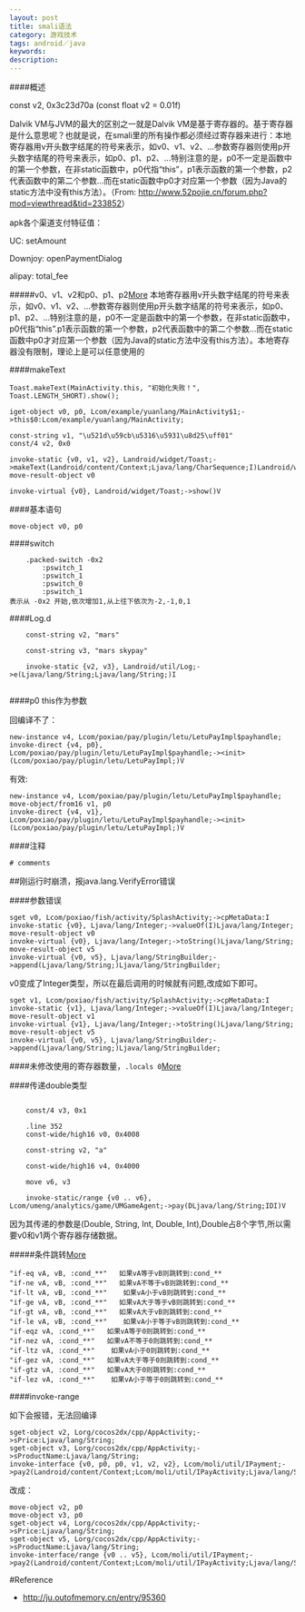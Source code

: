 ```yaml
---
layout: post
title: smali语法
category: 游戏技术
tags: android／java
keywords: 
description: 
---
```


####概述

const v2, 0x3c23d70a
(const float v2 = 0.01f) 

Dalvik VM与JVM的最大的区别之一就是Dalvik VM是基于寄存器的。基于寄存器是什么意思呢？也就是说，在smali里的所有操作都必须经过寄存器来进行：本地寄存器用v开头数字结尾的符号来表示，如v0、v1、v2、...参数寄存器则使用p开头数字结尾的符号来表示，如p0、p1、p2、...特别注意的是，p0不一定是函数中的第一个参数，在非static函数中，p0代指“this”，p1表示函数的第一个参数，p2代表函数中的第二个参数…而在static函数中p0才对应第一个参数（因为Java的static方法中没有this方法）。（From:
<http://www.52pojie.cn/forum.php?mod=viewthread&tid=233852>）

apk各个渠道支付特征值：

UC: setAmount

Downjoy: openPaymentDialog

alipay: total\_fee

#####v0、v1、v2和p0、p1、p2[More](http://www.52pojie.cn/forum.php?mod=viewthread&tid=233852)
本地寄存器用v开头数字结尾的符号来表示，如v0、v1、v2、...参数寄存器则使用p开头数字结尾的符号来表示，如p0、p1、p2、...特别注意的是，p0不一定是函数中的第一个参数，在非static函数中，p0代指“this”.p1表示函数的第一个参数，p2代表函数中的第二个参数…而在static函数中p0才对应第一个参数（因为Java的static方法中没有this方法）。本地寄存器没有限制，理论上是可以任意使用的

####makeText

```
Toast.makeText(MainActivity.this, "初始化失败！", Toast.LENGTH_SHORT).show();
```

```
iget-object v0, p0, Lcom/example/yuanlang/MainActivity$1;->this$0:Lcom/example/yuanlang/MainActivity;

const-string v1, "\u521d\u59cb\u5316\u5931\u8d25\uff01"
const/4 v2, 0x0

invoke-static {v0, v1, v2}, Landroid/widget/Toast;->makeText(Landroid/content/Context;Ljava/lang/CharSequence;I)Landroid/widget/Toast;
move-result-object v0

invoke-virtual {v0}, Landroid/widget/Toast;->show()V

```

####基本语句

```
move-object v0, p0
```

####switch


```
    .packed-switch -0x2
        :pswitch_1
        :pswitch_1
        :pswitch_0
        :pswitch_1
表示从 -0x2 开始,依次增加1,从上往下依次为-2,-1,0,1
```

####Log.d

```
    const-string v2, "mars"

    const-string v3, "mars skypay"

    invoke-static {v2, v3}, Landroid/util/Log;->e(Ljava/lang/String;Ljava/lang/String;)I


```


####p0 this作为参数

回编译不了：

```
new-instance v4, Lcom/poxiao/pay/plugin/letu/LetuPayImpl$payhandle;
invoke-direct {v4, p0}, Lcom/poxiao/pay/plugin/letu/LetuPayImpl$payhandle;-><init>(Lcom/poxiao/pay/plugin/letu/LetuPayImpl;)V
```

有效:

```
new-instance v4, Lcom/poxiao/pay/plugin/letu/LetuPayImpl$payhandle;
move-object/from16 v1, p0
invoke-direct {v4, v1}, Lcom/poxiao/pay/plugin/letu/LetuPayImpl$payhandle;-><init>(Lcom/poxiao/pay/plugin/letu/LetuPayImpl;)V
```

####注释

```
# comments
```

##刚运行时崩溃，报java.lang.VerifyError错误

####参数错误

```
sget v0, Lcom/poxiao/fish/activity/SplashActivity;->cpMetaData:I
invoke-static {v0}, Ljava/lang/Integer;->valueOf(I)Ljava/lang/Integer;
move-result-object v0
invoke-virtual {v0}, Ljava/lang/Integer;->toString()Ljava/lang/String;
move-result-object v5
invoke-virtual {v0, v5}, Ljava/lang/StringBuilder;->append(Ljava/lang/String;)Ljava/lang/StringBuilder;
```

v0变成了Integer类型，所以在最后调用的时候就有问题,改成如下即可。

```
sget v1, Lcom/poxiao/fish/activity/SplashActivity;->cpMetaData:I
invoke-static {v1}, Ljava/lang/Integer;->valueOf(I)Ljava/lang/Integer;
move-result-object v1
invoke-virtual {v1}, Ljava/lang/Integer;->toString()Ljava/lang/String;
move-result-object v5
invoke-virtual {v0, v5}, Ljava/lang/StringBuilder;->append(Ljava/lang/String;)Ljava/lang/StringBuilder;
```

####未修改使用的寄存器数量，`.locals 0`[More](http://www.52pojie.cn/thread-233852-1-1.html)

####传递double类型

```

    const/4 v3, 0x1

    .line 352
    const-wide/high16 v0, 0x4008

    const-string v2, "a"

    const-wide/high16 v4, 0x4000

    move v6, v3

    invoke-static/range {v0 .. v6}, Lcom/umeng/analytics/game/UMGameAgent;->pay(DLjava/lang/String;IDI)V

```

因为其传递的参数是(Double, String, Int, Double, Int),Double占8个字节,所以需要v0和v1两个寄存器存储数据。


#####条件跳转[More](http://www.cnblogs.com/lee0oo0/p/3728271.html)

```
"if-eq vA, vB, :cond_**"   如果vA等于vB则跳转到:cond_**
"if-ne vA, vB, :cond_**"   如果vA不等于vB则跳转到:cond_**
"if-lt vA, vB, :cond_**"    如果vA小于vB则跳转到:cond_**
"if-ge vA, vB, :cond_**"   如果vA大于等于vB则跳转到:cond_**
"if-gt vA, vB, :cond_**"   如果vA大于vB则跳转到:cond_**
"if-le vA, vB, :cond_**"    如果vA小于等于vB则跳转到:cond_**
"if-eqz vA, :cond_**"   如果vA等于0则跳转到:cond_**
"if-nez vA, :cond_**"   如果vA不等于0则跳转到:cond_**
"if-ltz vA, :cond_**"    如果vA小于0则跳转到:cond_**
"if-gez vA, :cond_**"   如果vA大于等于0则跳转到:cond_**
"if-gtz vA, :cond_**"   如果vA大于0则跳转到:cond_**
"if-lez vA, :cond_**"    如果vA小于等于0则跳转到:cond_**
```

####invoke-range

如下会报错，无法回编译

```
sget-object v2, Lorg/cocos2dx/cpp/AppActivity;->sPrice:Ljava/lang/String;
sget-object v3, Lorg/cocos2dx/cpp/AppActivity;->sProductName:Ljava/lang/String;
invoke-interface {v0, p0, p0, v1, v2, v2}, Lcom/moli/util/IPayment;->pay2(Landroid/content/Context;Lcom/moli/util/IPayActivity;Ljava/lang/String;Ljava/lang/String;Ljava/lang/String;)V
```

改成：

```
move-object v2, p0
move-object v3, p0
sget-object v4, Lorg/cocos2dx/cpp/AppActivity;->sPrice:Ljava/lang/String;
sget-object v5, Lorg/cocos2dx/cpp/AppActivity;->sProductName:Ljava/lang/String;
invoke-interface/range {v0 .. v5}, Lcom/moli/util/IPayment;->pay2(Landroid/content/Context;Lcom/moli/util/IPayActivity;Ljava/lang/String;Ljava/lang/String;Ljava/lang/String;)V
```

#Reference
* <http://ju.outofmemory.cn/entry/95360>
